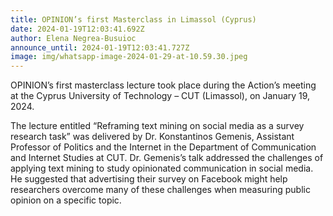 ```yaml
---
title: OPINION’s first Masterclass in Limassol (Cyprus)
date: 2024-01-19T12:03:41.692Z
author: Elena Negrea-Busuioc
announce_until: 2024-01-19T12:03:41.727Z
image: img/whatsapp-image-2024-01-29-at-10.59.30.jpeg
---
```

OPINION’s first masterclass lecture took place during the Action’s meeting at the Cyprus University of Technology – CUT (Limassol), on January 19, 2024. 

The lecture entitled “Reframing text mining on social media as a survey research task” was delivered by Dr. Konstantinos Gemenis, Assistant Professor of Politics and the Internet in the Department of Communication and Internet Studies at CUT. Dr. Gemenis’s talk addressed the challenges of applying text mining to study opinionated communication in social media. He suggested that advertising their survey on Facebook might help researchers overcome many of these challenges when measuring public opinion on a specific topic.  